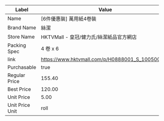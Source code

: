 | Label           | Value                                           |
| --------------- | ----------------------------------------------- |
| Name            | [6件優惠裝] 萬用紙4卷裝                                  |
| Brand Name      | 絲潔                                              |
| Store Name      | HKTVMall - 皇冠/健力氏/絲潔紙品官方網店                      |
| Packing Spec    | 4 卷 x 6                                         |
| link            | https://www.hktvmall.com/p/H0888001_S_10050060E |
| Purchasable     | true                                            |
| Regular Price   | 155.40                                          |
| Best Price      | 120.00                                          |
| Unit Price      | 5.00                                            |
| Unit Price Unit | roll                                            |
